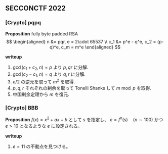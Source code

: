 
## SECCONCTF 2022
### [Crypto] pqpq
**Proposition**
fully byte padded RSA
$$
\begin{aligned}
n &= pqr, e = 2\cdot 65537 \\
c_1 &= p^e - q^e, c_2 = (p-q)^e, c_m = m^e
\end{aligned}
$$

**writeup**
1. $\gcd(c_1 + c_2, n) = p$ より $p, qr$ に分解.
2. $\gcd(c_2 - c_1, n) = q$ より $q, r$ に分解.
3. $e/2$ の逆元を取って $m^2$ を取得.
4. $p, q, r$ それぞれの剰余を取って Tonelli Shanks して $m \bmod p$ を取得.
5. 中国剰余定理から $m$ を復元.


### [Crypto] BBB
**Proposition**
$f(x) = x^2 + ax + b$ として $s$ を指定し、 $e = f^{n}(s) \quad (n\sim 100)$ かつ $e > 10$ となるような $e$ に設定される。

**writeup**
1. $e = 11$ の不動点を見つける。
